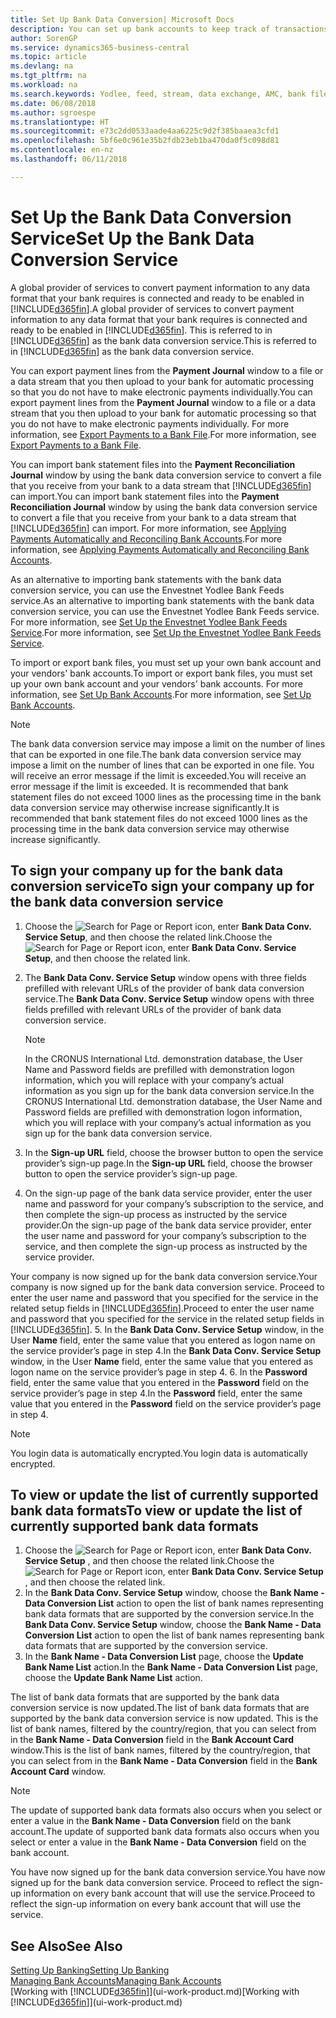 ```yaml
---
title: Set Up Bank Data Conversion| Microsoft Docs
description: You can set up bank accounts to keep track of transactions and import or export bank feeds, such as Yodlee.
author: SorenGP
ms.service: dynamics365-business-central
ms.topic: article
ms.devlang: na
ms.tgt_pltfrm: na
ms.workload: na
ms.search.keywords: Yodlee, feed, stream, data exchange, AMC, bank file import, bank file export, re-export, bank transfer, AMC, bank data conversion service, funds transfer
ms.date: 06/08/2018
ms.author: sgroespe
ms.translationtype: HT
ms.sourcegitcommit: e73c2dd0533aade4aa6225c9d2f385baaea3cfd1
ms.openlocfilehash: 5bf6e0c961e35b2fdb23eb1ba470da0f5c098d81
ms.contentlocale: en-nz
ms.lasthandoff: 06/11/2018

---
```

# <a name="set-up-the-bank-data-conversion-service"></a><span data-ttu-id="5f914-103">Set Up the Bank Data Conversion Service</span><span class="sxs-lookup"><span data-stu-id="5f914-103">Set Up the Bank Data Conversion Service</span></span>
<span data-ttu-id="5f914-104">A global provider of services to convert payment information to any data format that your bank requires is connected and ready to be enabled in [!INCLUDE[d365fin](includes/d365fin_md.md)].</span><span class="sxs-lookup"><span data-stu-id="5f914-104">A global provider of services to convert payment information to any data format that your bank requires is connected and ready to be enabled in [!INCLUDE[d365fin](includes/d365fin_md.md)].</span></span> <span data-ttu-id="5f914-105">This is referred to in [!INCLUDE[d365fin](includes/d365fin_md.md)] as the bank data conversion service.</span><span class="sxs-lookup"><span data-stu-id="5f914-105">This is referred to in [!INCLUDE[d365fin](includes/d365fin_md.md)] as the bank data conversion service.</span></span>

<span data-ttu-id="5f914-106">You can export payment lines from the **Payment Journal** window to a file or a data stream that you then upload to your bank for automatic processing so that you do not have to make electronic payments individually.</span><span class="sxs-lookup"><span data-stu-id="5f914-106">You can export payment lines from the **Payment Journal** window to a file or a data stream that you then upload to your bank for automatic processing so that you do not have to make electronic payments individually.</span></span> <span data-ttu-id="5f914-107">For more information, see [Export Payments to a Bank File](payables-how-export-payments-bank-file.md).</span><span class="sxs-lookup"><span data-stu-id="5f914-107">For more information, see [Export Payments to a Bank File](payables-how-export-payments-bank-file.md).</span></span>

<span data-ttu-id="5f914-108">You can import bank statement files into the **Payment Reconciliation Journal** window by using the bank data conversion service to convert a file that you receive from your bank to a data stream that [!INCLUDE[d365fin](includes/d365fin_md.md)] can import.</span><span class="sxs-lookup"><span data-stu-id="5f914-108">You can import bank statement files into the **Payment Reconciliation Journal** window by using the bank data conversion service to convert a file that you receive from your bank to a data stream that [!INCLUDE[d365fin](includes/d365fin_md.md)] can import.</span></span> <span data-ttu-id="5f914-109">For more information, see [Applying Payments Automatically and Reconciling Bank Accounts](receivables-apply-payments-auto-reconcile-bank-accounts.md).</span><span class="sxs-lookup"><span data-stu-id="5f914-109">For more information, see [Applying Payments Automatically and Reconciling Bank Accounts](receivables-apply-payments-auto-reconcile-bank-accounts.md).</span></span>

<span data-ttu-id="5f914-110">As an alternative to importing bank statements with the bank data conversion service, you can use the Envestnet Yodlee Bank Feeds service.</span><span class="sxs-lookup"><span data-stu-id="5f914-110">As an alternative to importing bank statements with the bank data conversion service, you can use the Envestnet Yodlee Bank Feeds service.</span></span> <span data-ttu-id="5f914-111">For more information, see [Set Up the Envestnet Yodlee Bank Feeds Service](bank-how-setup-bank-statement-service.md).</span><span class="sxs-lookup"><span data-stu-id="5f914-111">For more information, see [Set Up the Envestnet Yodlee Bank Feeds Service](bank-how-setup-bank-statement-service.md).</span></span>

<span data-ttu-id="5f914-112">To import or export bank files, you must set up your own bank account and your vendors' bank accounts.</span><span class="sxs-lookup"><span data-stu-id="5f914-112">To import or export bank files, you must set up your own bank account and your vendors' bank accounts.</span></span> <span data-ttu-id="5f914-113">For more information, see [Set Up Bank Accounts](bank-how-setup-bank-accounts.md).</span><span class="sxs-lookup"><span data-stu-id="5f914-113">For more information, see [Set Up Bank Accounts](bank-how-setup-bank-accounts.md).</span></span>

> [!NOTE]  
>   <span data-ttu-id="5f914-114">The bank data conversion service may impose a limit on the number of lines that can be exported in one file.</span><span class="sxs-lookup"><span data-stu-id="5f914-114">The bank data conversion service may impose a limit on the number of lines that can be exported in one file.</span></span> <span data-ttu-id="5f914-115">You will receive an error message if the limit is exceeded.</span><span class="sxs-lookup"><span data-stu-id="5f914-115">You will receive an error message if the limit is exceeded.</span></span> <span data-ttu-id="5f914-116">It is recommended that bank statement files do not exceed 1000 lines as the processing time in the bank data conversion service may otherwise increase significantly.</span><span class="sxs-lookup"><span data-stu-id="5f914-116">It is recommended that bank statement files do not exceed 1000 lines as the processing time in the bank data conversion service may otherwise increase significantly.</span></span>

## <a name="to-sign-your-company-up-for-the-bank-data-conversion-service"></a><span data-ttu-id="5f914-117">To sign your company up for the bank data conversion service</span><span class="sxs-lookup"><span data-stu-id="5f914-117">To sign your company up for the bank data conversion service</span></span>
1. <span data-ttu-id="5f914-118">Choose the ![Search for Page or Report](media/ui-search/search_small.png "Search for Page or Report icon") icon, enter **Bank Data Conv. Service Setup**, and then choose the related link.</span><span class="sxs-lookup"><span data-stu-id="5f914-118">Choose the ![Search for Page or Report](media/ui-search/search_small.png "Search for Page or Report icon") icon, enter **Bank Data Conv. Service Setup**, and then choose the related link.</span></span>  
2. <span data-ttu-id="5f914-119">The **Bank Data Conv. Service Setup** window opens with three fields prefilled with relevant URLs of the provider of bank data conversion service.</span><span class="sxs-lookup"><span data-stu-id="5f914-119">The **Bank Data Conv. Service Setup** window opens with three fields prefilled with relevant URLs of the provider of bank data conversion service.</span></span>

    > [!NOTE]  
    >   <span data-ttu-id="5f914-120">In the CRONUS International Ltd. demonstration database, the User Name and Password fields are prefilled with demonstration logon information, which you will replace with your company’s actual information as you sign up for the bank data conversion service.</span><span class="sxs-lookup"><span data-stu-id="5f914-120">In the CRONUS International Ltd. demonstration database, the User Name and Password fields are prefilled with demonstration logon information, which you will replace with your company’s actual information as you sign up for the bank data conversion service.</span></span>
3. <span data-ttu-id="5f914-121">In the **Sign-up URL** field, choose the browser button to open the service provider’s sign-up page.</span><span class="sxs-lookup"><span data-stu-id="5f914-121">In the **Sign-up URL** field, choose the browser button to open the service provider’s sign-up page.</span></span>  
4. <span data-ttu-id="5f914-122">On the sign-up page of the bank data service provider, enter the user name and password for your company’s subscription to the service, and then complete the sign-up process as instructed by the service provider.</span><span class="sxs-lookup"><span data-stu-id="5f914-122">On the sign-up page of the bank data service provider, enter the user name and password for your company’s subscription to the service, and then complete the sign-up process as instructed by the service provider.</span></span>

  <span data-ttu-id="5f914-123">Your company is now signed up for the bank data conversion service.</span><span class="sxs-lookup"><span data-stu-id="5f914-123">Your company is now signed up for the bank data conversion service.</span></span> <span data-ttu-id="5f914-124">Proceed to enter the user name and password that you specified for the service in the related setup fields in [!INCLUDE[d365fin](includes/d365fin_md.md)].</span><span class="sxs-lookup"><span data-stu-id="5f914-124">Proceed to enter the user name and password that you specified for the service in the related setup fields in [!INCLUDE[d365fin](includes/d365fin_md.md)].</span></span>
5. <span data-ttu-id="5f914-125">In the **Bank Data Conv. Service Setup** window, in the User **Name** field, enter the same value that you entered as logon name on the service provider’s page in step 4.</span><span class="sxs-lookup"><span data-stu-id="5f914-125">In the **Bank Data Conv. Service Setup** window, in the User **Name** field, enter the same value that you entered as logon name on the service provider’s page in step 4.</span></span>
6. <span data-ttu-id="5f914-126">In the **Password** field, enter the same value that you entered in the **Password** field on the service provider’s page in step 4.</span><span class="sxs-lookup"><span data-stu-id="5f914-126">In the **Password** field, enter the same value that you entered in the **Password** field on the service provider’s page in step 4.</span></span>

> [!NOTE]  
> <span data-ttu-id="5f914-127">You login data is automatically encrypted.</span><span class="sxs-lookup"><span data-stu-id="5f914-127">You login data is automatically encrypted.</span></span>

## <a name="to-view-or-update-the-list-of-currently-supported-bank-data-formats"></a><span data-ttu-id="5f914-128">To view or update the list of currently supported bank data formats</span><span class="sxs-lookup"><span data-stu-id="5f914-128">To view or update the list of currently supported bank data formats</span></span>
1. <span data-ttu-id="5f914-129">Choose the ![Search for Page or Report](media/ui-search/search_small.png "Search for Page or Report icon") icon, enter **Bank Data Conv. Service Setup** , and then choose the related link.</span><span class="sxs-lookup"><span data-stu-id="5f914-129">Choose the ![Search for Page or Report](media/ui-search/search_small.png "Search for Page or Report icon") icon, enter **Bank Data Conv. Service Setup** , and then choose the related link.</span></span>
2. <span data-ttu-id="5f914-130">In the **Bank Data Conv. Service Setup** window, choose the **Bank Name - Data Conversion List** action to open the list of bank names representing bank data formats that are supported by the conversion service.</span><span class="sxs-lookup"><span data-stu-id="5f914-130">In the **Bank Data Conv. Service Setup** window, choose the **Bank Name - Data Conversion List** action to open the list of bank names representing bank data formats that are supported by the conversion service.</span></span>
3. <span data-ttu-id="5f914-131">In the **Bank Name - Data Conversion List** page, choose the **Update Bank Name List** action.</span><span class="sxs-lookup"><span data-stu-id="5f914-131">In the **Bank Name - Data Conversion List** page, choose the **Update Bank Name List** action.</span></span>

<span data-ttu-id="5f914-132">The list of bank data formats that are supported by the bank data conversion service is now updated.</span><span class="sxs-lookup"><span data-stu-id="5f914-132">The list of bank data formats that are supported by the bank data conversion service is now updated.</span></span> <span data-ttu-id="5f914-133">This is the list of bank names, filtered by the country/region, that you can select from in the **Bank Name - Data Conversion** field in the **Bank Account Card** window.</span><span class="sxs-lookup"><span data-stu-id="5f914-133">This is the list of bank names, filtered by the country/region, that you can select from in the **Bank Name - Data Conversion** field in the **Bank Account Card** window.</span></span>

> [!NOTE]  
>   <span data-ttu-id="5f914-134">The update of supported bank data formats also occurs when you select or enter a value in the **Bank Name - Data Conversion** field on the bank account.</span><span class="sxs-lookup"><span data-stu-id="5f914-134">The update of supported bank data formats also occurs when you select or enter a value in the **Bank Name - Data Conversion** field on the bank account.</span></span>

<span data-ttu-id="5f914-135">You have now signed up for the bank data conversion service.</span><span class="sxs-lookup"><span data-stu-id="5f914-135">You have now signed up for the bank data conversion service.</span></span> <span data-ttu-id="5f914-136">Proceed to reflect the sign-up information on every bank account that will use the service.</span><span class="sxs-lookup"><span data-stu-id="5f914-136">Proceed to reflect the sign-up information on every bank account that will use the service.</span></span>

## <a name="see-also"></a><span data-ttu-id="5f914-137">See Also</span><span class="sxs-lookup"><span data-stu-id="5f914-137">See Also</span></span>
[<span data-ttu-id="5f914-138">Setting Up Banking</span><span class="sxs-lookup"><span data-stu-id="5f914-138">Setting Up Banking</span></span>](bank-setup-banking.md)  
[<span data-ttu-id="5f914-139">Managing Bank Accounts</span><span class="sxs-lookup"><span data-stu-id="5f914-139">Managing Bank Accounts</span></span>](bank-manage-bank-accounts.md)  
<span data-ttu-id="5f914-140">[Working with [!INCLUDE[d365fin](includes/d365fin_md.md)]](ui-work-product.md)</span><span class="sxs-lookup"><span data-stu-id="5f914-140">[Working with [!INCLUDE[d365fin](includes/d365fin_md.md)]](ui-work-product.md)</span></span>

